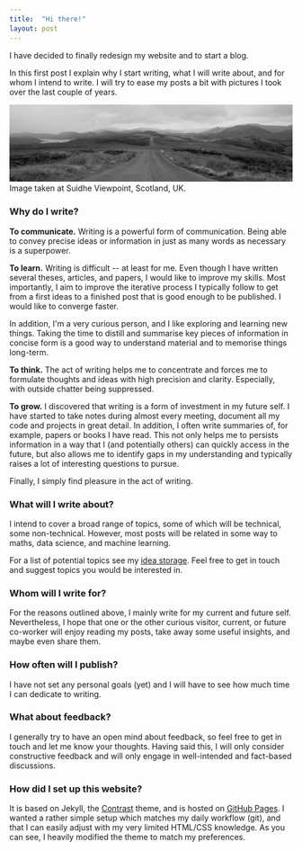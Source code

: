 ```yaml
---
title:  "Hi there!"
layout: post
---
```


I have decided to finally redesign my website and to start a blog.

In this first post I explain why I start writing, what I will write about, and for whom I intend to write. I will try to ease my posts a bit with pictures I took over the last couple of years.

![Suidhe Viewpoint, Scotland, UK](/assets/images/suidhe-viewpoint.jpg)
Image taken at Suidhe Viewpoint, Scotland, UK.


### Why do I write?

**To communicate.**
Writing is a powerful form of communication.
Being able to convey precise ideas or information in just as many words as necessary is a superpower.

**To learn.**
Writing is difficult -- at least for me.
Even though I have written several theses, articles, and papers, I would like to improve my skills.
Most importantly, I aim to improve the iterative process I typically follow to get from a first ideas to a finished post that is good enough to be published.
I would like to converge faster.

In addition, I'm a very curious person, and I like exploring and learning new things.
Taking the time to distill and summarise key pieces of information in concise form is a good way to understand material and to memorise things long-term.

**To think.**
The act of writing helps me to concentrate and forces me to formulate thoughts and ideas with high precision and clarity.
Especially, with outside chatter being suppressed.

**To grow.**
I discovered that writing is a form of investment in my future self.
I have started to take notes during almost every meeting, document all my code and projects in great detail.
In addition, I often write summaries of, for example, papers or books I have read.
This not only helps me to persists information in a way that I (and potentially others) can quickly access in the future, but also allows me to identify gaps in my understanding and typically raises a lot of interesting questions to pursue.

Finally, I simply find pleasure in the act of writing.

### What will I write about?

I intend to cover a broad range of topics, some of which will be technical, some non-technical.
However, most posts will be related in some way to maths, data science, and machine learning.

For a list of potential topics see my [idea storage](/topics).
Feel free to get in touch and suggest topics you would be interested in.

### Whom will I write for?

For the reasons outlined above, I mainly write for my current and future self.
Nevertheless, I hope that one or the other curious visitor, current, or future co-worker will enjoy reading my posts, take away some useful insights, and maybe even share them.

### How often will I publish?

I have not set any personal goals (yet) and I will have to see how much time I can dedicate to writing.

### What about feedback?

I generally try to have an open mind about feedback, so feel free to get in touch and let me know your thoughts.
Having said this, I will only consider constructive feedback and will only engage in well-intended and fact-based discussions.

### How did I set up this website?

It is based on Jekyll, the [Contrast](https://github.com/niklasbuschmann/contrast) theme, and is hosted on [GitHub Pages](https://github.com/lukaslang/lukaslang.github.io).
I wanted a rather simple setup which matches my daily workflow (git), and that I can easily adjust with my very limited HTML/CSS knowledge.
As you can see, I heavily modified the theme to match my preferences.
